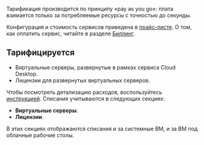 Тарификация производится по принципу «pay as you go»: плата взимается только за потребляемые ресурсы с точностью до секунды.

Конфигурация и стоимость сервисов приведена в [прайс-листе](https://cloud.vk.com/pricelist). О том, как оплатить сервис, читайте в разделе [Биллинг](/ru/intro/billing).

## Тарифицируется

- Виртуальные серверы, развернутые в рамках сервиса Cloud Desktop.
- Лицензии для развернутых виртуальных серверов.

Чтобы посмотреть детализацию расходов, воспользуйтесь [инструкцией](/ru/intro/billing/service-management/detail/). Списания учитываются в следующих секциях:

- **Виртуальные серверы**.
- **Лицензии**.

В этих секциях отображаются списания и за системные ВМ, и за ВМ под облачные рабочие столы.
